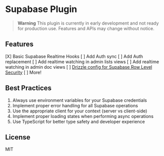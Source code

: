 # Supabase Plugin

> **Warning**
> This plugin is currently in early development and not ready for production use. Features and APIs may change without notice.

## Features

[X] Basic Supabase Realtime Hooks
[ ] Add Auth sync
[ ] Add Auth replacement
[ ] Add realtime watching in admin lists views
[ ] Add realtime watching in admin doc views
[ ] [Drizzle config for Supabase Row Level Security](https://supabase.com/docs/guides/database/postgres/row-level-security)
[ ] More!

## Best Practices

1. Always use environment variables for your Supabase credentials
2. Implement proper error handling for all Supabase operations
3. Use the appropriate client for your context (server vs client-side)
4. Implement proper loading states when performing async operations
5. Use TypeScript for better type safety and developer experience

## License

MIT
